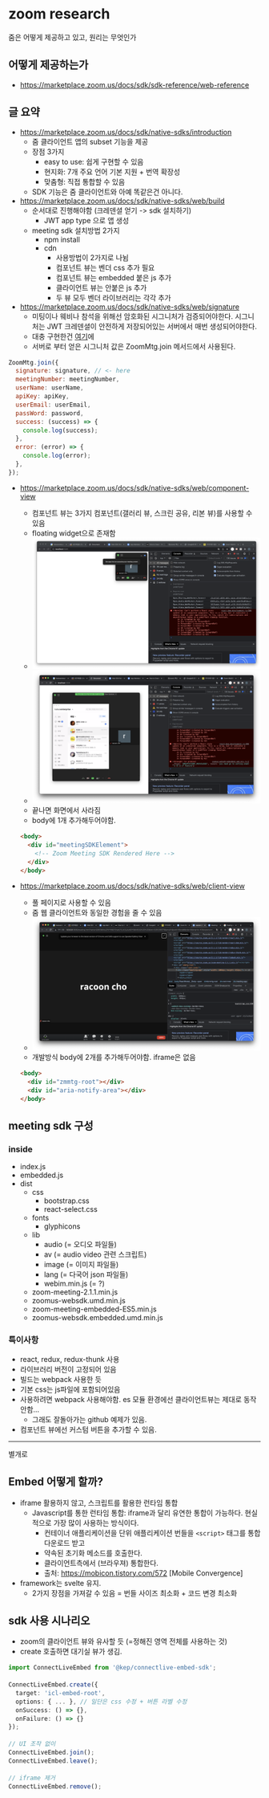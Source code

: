 # zoom research

줌은 어떻게 제공하고 있고, 원리는 무엇인가

## 어떻게 제공하는가

- https://marketplace.zoom.us/docs/sdk/sdk-reference/web-reference

## 글 요약

- https://marketplace.zoom.us/docs/sdk/native-sdks/introduction
  - 줌 클라이언트 앱의 subset 기능을 제공
  - 장점 3가지
    - easy to use: 쉽게 구현할 수 있음
    - 현지화: 7개 주요 언어 기본 지원 + 번역 확장성
    - 맞춤형: 직접 통합할 수 있음
  - SDK 기능은 줌 클라이언트와 아예 똑같은건 아니다.
- https://marketplace.zoom.us/docs/sdk/native-sdks/web/build
  - 순서대로 진행해야함 (크레덴셜 얻기 -> sdk 설치하기)
    - JWT app type 으로 앱 생성
  - meeting sdk 설치방법 2가지
    - npm install
    - cdn
      - 사용방법이 2가지로 나뉨
      - 컴포넌트 뷰는 벤더 css 추가 필요
      - 컴포넌트 뷰는 embedded 붙은 js 추가
      - 클라이언트 뷰는 안붙은 js 추가
      - 두 뷰 모두 벤더 라이브러리는 각각 추가
- https://marketplace.zoom.us/docs/sdk/native-sdks/web/signature
  - 미팅이나 웨비나 참석을 위해선 암호화된 시그니처가 검증되어야한다. 시그니처는 JWT 크레덴셜이 안전하게 저장되어있는 서버에서 매번 생성되어야한다.
  - 대충 구현한건 [여기](./server.js)에
  - 서버로 부터 얻은 시그니처 값은 ZoomMtg.join 메서드에서 사용된다.

```js
ZoomMtg.join({
  signature: signature, // <- here
  meetingNumber: meetingNumber,
  userName: userName,
  apiKey: apiKey,
  userEmail: userEmail,
  passWord: password,
  success: (success) => {
    console.log(success);
  },
  error: (error) => {
    console.log(error);
  },
});
```

- https://marketplace.zoom.us/docs/sdk/native-sdks/web/component-view

  - 컴포넌트 뷰는 3가지 컴포넌트(갤러리 뷰, 스크린 공유, 리본 뷰)를 사용할 수 있음
  - floating widget으로 존재함
  - ![](./images/2.갤러리.png)
  - ![](./images/3.화면공유.png)
  - 끝나면 화면에서 사라짐
  - body에 1개 추가해두어야함.

  ```html
  <body>
    <div id="meetingSDKElement">
      <!-- Zoom Meeting SDK Rendered Here -->
    </div>
  </body>
  ```

- https://marketplace.zoom.us/docs/sdk/native-sdks/web/client-view
  - 풀 페이지로 사용할 수 있음
  - 줌 웹 클라이언트와 동일한 경험을 줄 수 있음
  - ![](./images/5.클라이언트.png)
  - 개발방식 body에 2개를 추가해두어야함. iframe은 없음
  ```html
  <body>
    <div id="zmmtg-root"></div>
    <div id="aria-notify-area"></div>
  </body>
  ```

## meeting sdk 구성

### inside

- index.js
- embedded.js
- dist
  - css
    - bootstrap.css
    - react-select.css
  - fonts
    - glyphicons
  - lib
    - audio (= 오디오 파일들)
    - av (= audio video 관련 스크립트)
    - image (= 이미지 파일들)
    - lang (= 다국어 json 파일들)
    - webim.min.js (= ?)
  - zoom-meeting-2.1.1.min.js
  - zoomus-websdk.umd.min.js
  - zoom-meeting-embedded-ES5.min.js
  - zoomus-websdk.embedded.umd.min.js

### 특이사항

- react, redux, redux-thunk 사용
- 라이브러리 버전이 고정되어 있음
- 빌드는 webpack 사용한 듯
- 기본 css는 js파일에 포함되어있음
- 사용하려면 webpack 사용해야함. es 모듈 환경에선 클라이언트뷰는 제대로 동작안함...
  - 그래도 잘돌아가는 github 예제가 있음.
- 컴포넌트 뷰에선 커스텀 버튼을 추가할 수 있음.

---

별개로

## Embed 어떻게 할까?

- iframe 활용하지 않고, 스크립트를 활용한 런타임 통합
  - Javascript를 통한 런타임 통합: iframe과 달리 유연한 통합이 가능하다. 현실적으로 가장 많이 사용하는 방식이다.
    - 컨테이너 애플리케이션을 단위 애플리케이션 번들을 `<script>` 태그를 통합 다운로드 받고
    - 약속된 초기화 메소드를 호출한다.
    - 클라이언트측에서 (브라우져) 통합한다.
    - 출처: https://mobicon.tistory.com/572 [Mobile Convergence]
- framework는 svelte 유지.
  - 2가지 장점을 가져갈 수 있음 = 번들 사이즈 최소화 + 코드 변경 최소화

## sdk 사용 시나리오

- zoom의 클라이언트 뷰와 유사할 듯 (=정해진 영역 전체를 사용하는 것)
- create 호출하면 대기실 뷰가 생김.

```ts
import ConnectLiveEmbed from '@kep/connectlive-embed-sdk';

ConnectLiveEmbed.create({
  target: 'icl-embed-root',
  options: { ... }, // 일단은 css 수정 + 버튼 라벨 수정
  onSuccess: () => {},
  onFailure: () => {}
});

// UI 조작 없이
ConnectLiveEmbed.join();
ConnectLiveEmbed.leave();

// iframe 제거
ConnectLiveEmbed.remove();
```
